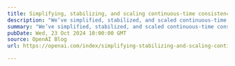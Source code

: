 ```yaml
---
title: Simplifying, stabilizing, and scaling continuous-time consistency models
description: "We’ve simplified, stabilized, and scaled continuous-time consistency models, achieving comparable sample quality to leading diffusion models, while using only two sampling steps."
summary: "We’ve simplified, stabilized, and scaled continuous-time consistency models, achieving comparable sample quality to leading diffusion models, while using only two sampling steps."
pubDate: Wed, 23 Oct 2024 10:00:00 GMT
source: OpenAI Blog
url: https://openai.com/index/simplifying-stabilizing-and-scaling-continuous-time-consistency-models

---
```


